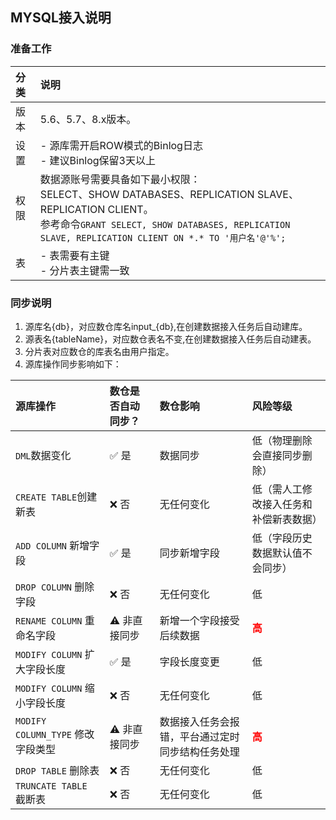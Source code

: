 ## MYSQL接入说明

### 准备工作

| 分类	| 说明																								|
| :---	| :---																								|
| 版本	| 5.6、5.7、8.x版本。																				|
| 设置	| - 源库需开启ROW模式的Binlog日志<br>- 建议Binlog保留3天以上											|
| 权限	| 数据源账号需要具备如下最小权限：<br>SELECT、SHOW DATABASES、REPLICATION SLAVE、REPLICATION CLIENT。<br>参考命令```GRANT SELECT, SHOW DATABASES, REPLICATION SLAVE, REPLICATION CLIENT ON *.* TO '用户名'@'%';```	|
| 表	| - 表需要有主键<br>- 分片表主键需一致	|



### 同步说明
1. 源库名{db}，对应数仓库名input_{db},在创建数据接入任务后自动建库。  
2. 源表名{tableName}，对应数仓表名不变,在创建数据接入任务后自动建表。  
3. 分片表对应数仓的库表名由用户指定。  
4. 源库操作同步影响如下： 

| 源库操作 | 数仓是否自动同步？ | 数仓影响 | 风险等级 |
| :--- | :--- | :--- | :--- |
| `DML`数据变化 | ✅ 是 | 数据同步 | 低（物理删除会直接同步删除） |
| `CREATE TABLE`创建新表 | ❌ 否 | 无任何变化 | 低（需人工修改接入任务和补偿新表数据） |
| `ADD COLUMN` 新增字段| ✅ 是 | 同步新增字段 | 低（字段历史数据默认值不会同步） |
| `DROP COLUMN` 删除字段| ❌ 否 | 无任何变化 | 低 |
| `RENAME COLUMN` 重命名字段| ⚠️ 非直接同步 | 新增一个字段接受后续数据 | <font color=red>**高**</font> |
| `MODIFY COLUMN` 扩大字段长度 | ✅ 是 | 字段长度变更 | 低 |
| `MODIFY COLUMN` 缩小字段长度 | ❌ 否 | 无任何变化 | 低 |
| `MODIFY COLUMN_TYPE` 修改字段类型 | ⚠️ 非直接同步 | 数据接入任务会报错，平台通过定时同步结构任务处理 | <font color=red>**高**</font> |
| `DROP TABLE` 删除表| ❌ 否 | 无任何变化 | 低 |
| `TRUNCATE TABLE` 截断表| ❌ 否 | 无任何变化 | 低 |




